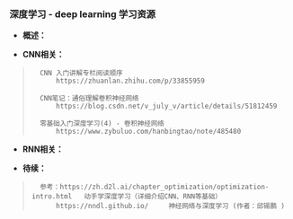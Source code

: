 ### 深度学习 - deep learning 学习资源
- **概述：**
>
>
>
>
>
>
>
>

- **CNN相关：**
>       CNN 入门讲解专栏阅读顺序
>           https://zhuanlan.zhihu.com/p/33855959
>
>       CNN笔记：通俗理解卷积神经网络
>           https://blog.csdn.net/v_july_v/article/details/51812459
>
>       零基础入门深度学习(4) - 卷积神经网络
>           https://www.zybuluo.com/hanbingtao/note/485480
>
>
>
>
>
>
>
>
>
>

- **RNN相关：**
>
>
>
>
>
>
>
>
>
>

- **待续：**
>       参考：https://zh.d2l.ai/chapter_optimization/optimization-intro.html   动手学深度学习（详细介绍CNN、RNN等基础）
>           https://nndl.github.io/     神经网络与深度学习 (作者：邱锡鹏 )
>
>
>
>
>
>
>
>
>
>
>
>
>
>
>
>
>
>
>
>
>
